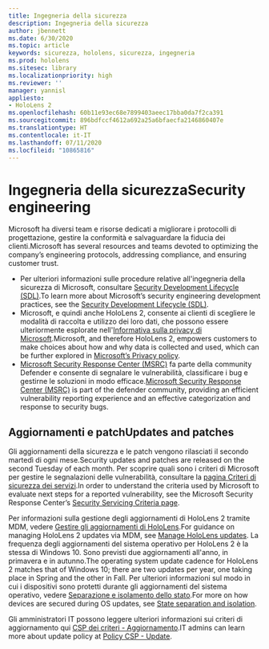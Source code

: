 ```yaml
---
title: Ingegneria della sicurezza
description: Ingegneria della sicurezza
author: jbennett
ms.date: 6/30/2020
ms.topic: article
keywords: sicurezza, hololens, sicurezza, ingegneria
ms.prod: hololens
ms.sitesec: library
ms.localizationpriority: high
ms.reviewer: ''
manager: yannisl
appliesto:
- HoloLens 2
ms.openlocfilehash: 60b11e93ec68e7899403aeec17bba0da7f2ca391
ms.sourcegitcommit: 896bdfccf4612a692a25a6bfaecfa2146860407e
ms.translationtype: HT
ms.contentlocale: it-IT
ms.lasthandoff: 07/11/2020
ms.locfileid: "10865816"
---
```

# <span data-ttu-id="64286-104">Ingegneria della sicurezza</span><span class="sxs-lookup"><span data-stu-id="64286-104">Security engineering</span></span>

<span data-ttu-id="64286-105">Microsoft ha diversi team e risorse dedicati a migliorare i protocolli di progettazione, gestire la conformità e salvaguardare la fiducia dei clienti.</span><span class="sxs-lookup"><span data-stu-id="64286-105">Microsoft has several resources and teams devoted to optimizing the company’s engineering protocols, addressing compliance, and ensuring customer trust.</span></span> 

  * <span data-ttu-id="64286-106">Per ulteriori informazioni sulle procedure relative all'ingegneria della sicurezza di Microsoft, consultare [Security Development Lifecycle (SDL)](https://www.microsoft.com/securityengineering/sdl).</span><span class="sxs-lookup"><span data-stu-id="64286-106">To learn more about Microsoft’s security engineering development practices, see the [Security Development Lifecycle (SDL)](https://www.microsoft.com/securityengineering/sdl).</span></span>
  * <span data-ttu-id="64286-107">Microsoft, e quindi anche HoloLens 2, consente ai clienti di scegliere le modalità di raccolta e utilizzo dei loro dati, che possono essere ulteriormente esplorate nell'[Informativa sulla privacy di Microsoft](https://privacy.microsoft.com/).</span><span class="sxs-lookup"><span data-stu-id="64286-107">Microsoft, and therefore HoloLens 2, empowers customers to make choices about how and why data is collected and used, which can be further explored in [Microsoft’s Privacy policy](https://privacy.microsoft.com/).</span></span> 
  * <span data-ttu-id="64286-108">[Microsoft Security Response Center (MSRC)](https://www.microsoft.com/msrc) fa parte della community Defender e consente di segnalare le vulnerabilità, classificare i bug e gestirne le soluzioni in modo efficace.</span><span class="sxs-lookup"><span data-stu-id="64286-108">[Microsoft Security Response Center (MSRC)](https://www.microsoft.com/msrc) is part of the defender community, providing an efficient vulnerability reporting experience and an effective categorization and response to security bugs.</span></span> 

## <span data-ttu-id="64286-109">Aggiornamenti e patch</span><span class="sxs-lookup"><span data-stu-id="64286-109">Updates and patches</span></span>

<span data-ttu-id="64286-110">Gli aggiornamenti della sicurezza e le patch vengono rilasciati il secondo martedì di ogni mese.</span><span class="sxs-lookup"><span data-stu-id="64286-110">Security updates and patches are released on the second Tuesday of each month.</span></span> <span data-ttu-id="64286-111">Per scoprire quali sono i criteri di Microsoft per gestire le segnalazioni delle vulnerabilità, consultare la [pagina Criteri di sicurezza dei servizi](https://www.microsoft.com/msrc/windows-security-servicing-criteria).</span><span class="sxs-lookup"><span data-stu-id="64286-111">In order to understand the criteria used by Microsoft to evaluate next steps for a reported vulnerability, see the Microsoft Security Response Center’s [Security Servicing Criteria page](https://www.microsoft.com/msrc/windows-security-servicing-criteria).</span></span> 

<span data-ttu-id="64286-112">Per informazioni sulla gestione degli aggiornamenti di HoloLens 2 tramite MDM, vedere [Gestire gli aggiornamenti di HoloLens](https://docs.microsoft.com/hololens/hololens-updates).</span><span class="sxs-lookup"><span data-stu-id="64286-112">For guidance on managing HoloLens 2 updates via MDM, see [Manage HoloLens updates](https://docs.microsoft.com/hololens/hololens-updates).</span></span> <span data-ttu-id="64286-113">La frequenza degli aggiornamenti del sistema operativo per HoloLens 2 è la stessa di Windows 10. Sono previsti due aggiornamenti all'anno, in primavera e in autunno.</span><span class="sxs-lookup"><span data-stu-id="64286-113">The operating system update cadence for HoloLens 2 matches that of Windows 10; there are two updates per year, one taking place in Spring and the other in Fall.</span></span> <span data-ttu-id="64286-114">Per ulteriori informazioni sul modo in cui i dispositivi sono protetti durante gli aggiornamenti del sistema operativo, vedere [Separazione e isolamento dello stato](security-state-separation-isolation.md).</span><span class="sxs-lookup"><span data-stu-id="64286-114">For more on how devices are secured during OS updates, see [State separation and isolation](security-state-separation-isolation.md).</span></span> 

<span data-ttu-id="64286-115">Gli amministratori IT possono leggere ulteriori informazioni sui criteri di aggiornamento qui [CSP dei criteri - Aggiornamento](https://docs.microsoft.com/windows/client-management/mdm/policy-csp-update).</span><span class="sxs-lookup"><span data-stu-id="64286-115">IT admins can learn more about update policy at [Policy CSP - Update](https://docs.microsoft.com/windows/client-management/mdm/policy-csp-update).</span></span> 
